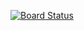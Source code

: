 [![Board Status](https://dev.azure.com/ShravyaPonuganti/96b08892-43a2-4e52-b863-eafa179b1ad3/399d96c1-7e19-46af-a9ee-578a79f461cc/_apis/work/boardbadge/503fb760-1623-4733-b4a6-3b4b8e16828f)](https://dev.azure.com/ShravyaPonuganti/96b08892-43a2-4e52-b863-eafa179b1ad3/_boards/board/t/399d96c1-7e19-46af-a9ee-578a79f461cc/Microsoft.RequirementCategory)